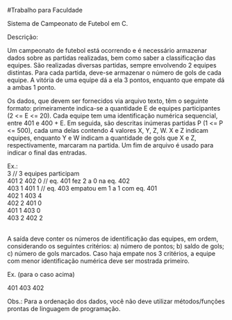 #Trabalho para Faculdade

Sistema de Campeonato de Futebol em C.



Descrição:

Um campeonato de futebol está ocorrendo e é necessário armazenar dados sobre as partidas realizadas, bem como saber a classificação das equipes. São realizadas diversas partidas, sempre envolvendo 2 equipes distintas. Para cada partida, deve-se armazenar o número de gols de cada equipe. A vitória de uma equipe dá a ela 3 pontos, enquanto que empate dá a ambas 1 ponto.

Os dados, que devem ser fornecidos via arquivo texto, têm o seguinte formato: primeiramente indica-se a quantidade E de equipes participantes (2 <= E <= 20). Cada equipe tem uma identificação numérica sequencial, entre 401 e 400 + E. Em seguida, são descritas inúmeras partidas P (1 <= P <= 500), cada uma delas contendo 4 valores X, Y, Z, W. X e Z indicam equipes, enquanto Y e W indicam a quantidade de gols que X e Z, respectivamente, marcaram na partida. Um fim de arquivo é usado para indicar o final das entradas.

Ex.:<br>
3     // 3 equipes participam<br>
401 2 402 0    // eq. 401 fez 2 a 0 na eq. 402<br>
403 1 401 1   // eq. 403 empatou em 1 a 1 com eq. 401<br>
402 1 403 4<br>
402 2 401 0<br>
401 1 403 0<br>
403 2 402 2<br><br>

A saída deve conter os números de identificação das equipes, em ordem, considerando os seguintes critérios: a) número de pontos; b) saldo de gols; c) número de gols marcados. Caso haja empate nos 3 critérios, a equipe com menor identificação numérica deve ser mostrada primeiro.

Ex. (para o caso acima)

401 403 402

Obs.: Para a ordenação dos dados, você não deve utilizar métodos/funções prontas de linguagem de programação.
